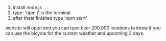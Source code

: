 
1. install node.js
2. type: 'npm i' in the terminal
3. after thats finished type 'npm start'

website will open and you can type over 200.000 locations to know if you can use the bicycle for the current weather and upcoming 3 days.